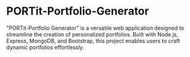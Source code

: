 # PORTit-Portfolio-Generator
"PORTit-Portfolio Generator" is a versatile web application designed to streamline the creation of personalized portfolios. Built with Node.js, Express, MongoDB, and Bootstrap, this project enables users to craft dynamic portfolios effortlessly.
